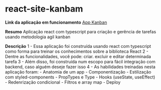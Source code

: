 # react-site-kanbam
**Link da aplicação em funcionamento**
<a href="https://appkanban.netlify.app/">App Kanban</a>

**Resumo**
Aplicação react com typescript para criação e gerência de tarefas usando metodologia agil kanban

**Descrição**
1 - Essa aplicação foi construída usando react com typescript como forma para treinar os conhecimentos sobre a biblioteca React
2 - Dentre as funcionalidades, você pode: criar. excluir e editar determinada tarefa
3 - Além disso, foi construída num escopo para fácil integração com backend, caso alguém deseje fazer isso
4 - As habilidades treinadas nesta aplicação foram: 
    - Anatomia de um app
    - Componentização
    - Estilização com styled-components
    - PropTypes e Type
    - Hooks (useState, useEffect)
    - Redenrização condicional
    - Filtros e array map
    - Deploy
